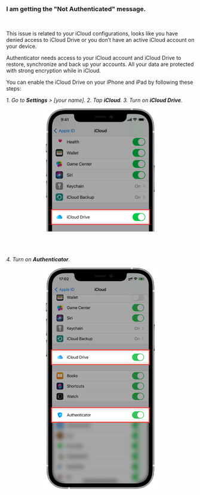 <!-- 
---
title: I am getting the "Not Authenticated" message.
--- 
-->

### **I am getting the "Not Authenticated" message.**

<br />

This issue is related to your iCloud configurations, looks like you have denied access to iCloud Drive or you don’t have an active iCloud account on your device. 

Authenticator needs access to your iCloud account and iCloud Drive to restore, synchronize and back up your accounts. All your data are protected with strong encryption while in iCloud.

You can enable the iCloud Drive on your iPhone and iPad by following these steps:

*1. Go to **Settings** > [your name].*
*2. Tap **iCloud**.*
*3. Turn on **iCloud Drive**.*

<p align="center">
<img src="./Assets/008_1.png" style="width:320px;"/>
</p>

<br />
<br />

*4. Turn on **Authenticator**.*

<p align="center">
<img src="./Assets/008_2.png" style="width:320px;"/>
</p>

